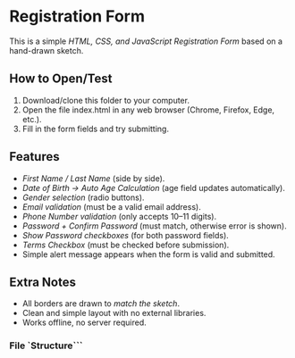 # Registration Form

This is a simple *HTML, CSS, and JavaScript Registration Form* based on a hand-drawn sketch.  

## How to Open/Test
1. Download/clone this folder to your computer.  
2. Open the file index.html in any web browser (Chrome, Firefox, Edge, etc.).  
3. Fill in the form fields and try submitting.  

## Features
- *First Name / Last Name* (side by side).  
- *Date of Birth → Auto Age Calculation* (age field updates automatically).  
- *Gender selection* (radio buttons).  
- *Email validation* (must be a valid email address).  
- *Phone Number validation* (only accepts 10–11 digits).  
- *Password + Confirm Password* (must match, otherwise error is shown).  
- *Show Password checkboxes* (for both password fields).  
- *Terms Checkbox* (must be checked before submission).  
- Simple alert message appears when the form is valid and submitted.  

## Extra Notes
- All borders are drawn to *match the sketch*.  
- Clean and simple layout with no external libraries.  
- Works offline, no server required.  


### File `Structure```
